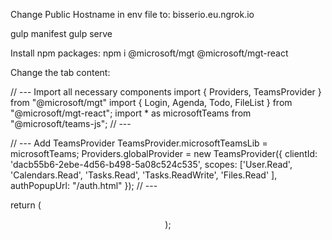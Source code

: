 Change Public Hostname in env file to:
bisserio.eu.ngrok.io

gulp manifest
gulp serve

Install npm packages:
npm i @microsoft/mgt @microsoft/mgt-react

Change the tab content:

// --- Import all necessary components
import { Providers, TeamsProvider } from "@microsoft/mgt"
import { Login, Agenda, Todo, FileList } from "@microsoft/mgt-react";
import * as microsoftTeams from "@microsoft/teams-js";
// ---



// --- Add TeamsProvider
    TeamsProvider.microsoftTeamsLib = microsoftTeams;
    Providers.globalProvider = new TeamsProvider({
        clientId: 'dacb55b6-2ebe-4d56-b498-5a08c524c535',
        scopes: ['User.Read', 'Calendars.Read', 'Tasks.Read', 'Tasks.ReadWrite', 'Files.Read' ],
        authPopupUrl: "/auth.html"
    });
    // ---


return (
        <Provider theme={theme}>
            <Flex column>
                <Segment color="brand" content="CollabSummit rocks!" inverted>
                    <Header content="CollabSummit rocks!" color="white" />
                    <Login/>
                </Segment>
                <Segment>
                    <Flex gap="gap.small">
                        <Segment>
                            <Text content="Your meetings" weight="bold" />
                            <Agenda/>
                        </Segment>
                        <Segment>
                            <Text content="Your tasks" weight="bold" />
                            <Todo />
                        </Segment>
                        <Segment>
                            <Text content="Your files" weight="bold" />
                            <FileList/>
                        </Segment>
                    </Flex>
                </Segment>
                <Segment color="brand" content="Footer" inverted>
                    <Text size="smaller" content="(C) Copyright PnP" />
                </Segment>
            </Flex>
        </Provider>
    );
